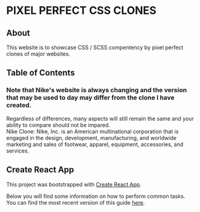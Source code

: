 # PIXEL PERFECT CSS CLONES

## About
This website is to showcase CSS / SCSS compentency by pixel perfect clones of major websites.

## Table of Contents
### Note that Nike's website is always changing and the version that may be used to day may differ from the clone I have created.
Regardless of differences, many aspects will still remain the same and your ability to compare should not be impared. <br/>
Nike Clone: Nike, Inc. is an American multinational corporation that is engaged in the design, development, manufacturing, and worldwide marketing and sales of footwear, apparel, equipment, accessories, and services.




## Create React App
This project was bootstrapped with [Create React App](https://github.com/facebookincubator/create-react-app).

Below you will find some information on how to perform common tasks.<br>
You can find the most recent version of this guide [here](https://github.com/facebookincubator/create-react-app/blob/master/packages/react-scripts/template/README.md).